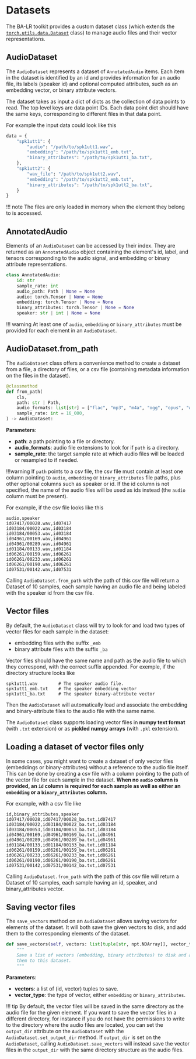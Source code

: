 # Datasets

The BA-LR toolkit provides a custom dataset class (which extends the [`torch.utils.data.Dataset`](https://pytorch.org/tutorials/beginner/basics/data_tutorial.html) class) to manage audio files and their vector representations.

## AudioDataset

The `AudioDataset` represents a dataset of `AnnotatedAudio` items. Each item in the dataset is identified by an id and provides information for an audio file, its labels (speaker id) and optional computed attributes, such as an embedding vector, or binary attribute vectors.

The dataset takes as input a dict of dicts as the collection of data points to read. The top level keys are data point IDs. Each data point dict should have the same keys, corresponding to different files in that data point.

For example the input data could look like this

```python
data = {
    "spk1utt1": {
        "audio": "/path/to/spk1utt1.wav",
        "embedding": "/path/to/spk1utt1_emb.txt",
        "binary_attributes": "/path/to/spk1utt1_ba.txt",
    },
    "spk1utt2": {
        "wav_file": "/path/to/spk1utt2.wav",
        "embedding": "/path/to/spk1utt2_emb.txt",
        "binary_attributes": "/path/to/spk1utt2_ba.txt",
    }
}
```

!!! note
    The files are only loaded in memory when the element they belong to is accessed.


## AnnotatedAudio

Elements of an `AudioDataset` can be accessed by their index. They are returned as an `AnnotatedAudio` object containing the element's id, label, and tensors corresponding to the audio signal, and embedding or binary attribute representations.

```python
class AnnotatedAudio:
    id: str
    sample_rate: int
    audio_path: Path | None = None
    audio: torch.Tensor | None = None
    embedding: torch.Tensor | None = None
    binary_attributes: torch.Tensor | None = None
    speaker: str | int | None = None
```

!!! warning
    At least one of `audio`, `embedding` or `binary_attributes` must be provided for each element in an `AudioDataset`.

## AudioDataset.from_path

The `AudioDataset` class offers a convenience method to create a dataset from a file, a directory of files, or a csv file (containing metadata information on the files in the dataset).

```python
@classmethod
def from_path(
    cls,
    path: str | Path,
    audio_formats: list[str] = ["flac", "mp3", "m4a", "ogg", "opus", "wav", "wma"],
    sample_rate: int = 16_000,
) -> AudioDataset:
```

**Parameters**:

* **path**: a path pointing to a file or directory.
* **audio_formats**: audio file extensions to look for if `path` is a directory.
* **sample_rate**: the target sample rate at which audio files will be loaded or resampled to if needed.

!!!warning
    If `path` points to a csv file, the csv file must contain at least one column pointing to `audio`, `embedding` or `binary_attributes` file paths, plus other optional columns such as speaker or id. If the id column is not specified, the name of the audio files will be used as ids instead (the `audio` column must be present).

For example, if the csv file looks like this

```csv
audio,speaker
id07417/00028.wav,id07417
id03184/00022.wav,id03184
id03184/00053.wav,id03184
id04961/00169.wav,id04961
id04961/00289.wav,id04961
id01184/00133.wav,id01184
id06261/00159.wav,id06261
id06261/00233.wav,id06261
id06261/00190.wav,id06261
id07531/00142.wav,id07531
```

Calling `AudioDataset.from_path` with the path of this csv file will return a Dataset of 10 samples, each sample having an audio file and being labeled with the speaker id from the csv file.

## Vector files

By default, the `AudioDataset` class will try to look for and load two types of vector files for each sample in the dataset:

* embedding files with the suffix `_emb`
* binary attribute files with the suffix `_ba`

Vector files should have the same name and path as the audio file to which they correspond, with the correct suffix appended. For exemple, if the directory structure looks like

    spk1utt1.wav        # The speaker audio file.
    spk1utt1_emb.txt    # The speaker embedding vector
    spk1utt1_ba.txt     # The speaker binary-attribute vector

Then the `AudioDataset` will automatically load and associate the embedding and binary-attribute files to the audio file with the same name.

The `AudioDataset` class supports loading vector files in **numpy text format** (with `.txt` extension) or as **pickled numpy arrays** (with `.pkl` extension).

## Loading a dataset of vector files only

In some cases, you might want to create a dataset of only vector files (embeddings or binary-attributes) without a reference to the audio file itself. This can be done by creating a csv file with a column pointing to the path of the vector file for each sample in the dataset. **When no `audio` column is provided, an `id` column is required for each sample as well as either an `embedding` or a `binary_attributes` column.**

For example, with a csv file like

```csv
id,binary_attributes,speaker
id07417/00028,id07417/00028_ba.txt,id07417
id03184/00022,id03184/00022_ba.txt,id03184
id03184/00053,id03184/00053_ba.txt,id03184
id04961/00169,id04961/00169_ba.txt,id04961
id04961/00289,id04961/00289_ba.txt,id04961
id01184/00133,id01184/00133_ba.txt,id01184
id06261/00159,id06261/00159_ba.txt,id06261
id06261/00233,id06261/00233_ba.txt,id06261
id06261/00190,id06261/00190_ba.txt,id06261
id07531/00142,id07531/00142_ba.txt,id07531
```

Calling `AudioDataset.from_path` with the path of this csv file will return a Dataset of 10 samples, each sample having an id, speaker, and binary_attributes vector.

## Saving vector files

The `save_vectors` method on an `AudioDataset` allows saving vectors for elements of the dataset. It will both save the given vectors to disk, and add them to the corresponding elements of the dataset.

```python
def save_vectors(self, vectors: list[tuple[str, npt.NDArray]], vector_type: VectorType):
    """
    Save a list of vectors (embedding, binary attributes) to disk and add
    them to this dataset.
    """
```

**Parameters**:

* **vectors**: a list of (id, vector) tuples to save.
* **vector_type**: the type of vector, either `embedding` or `binary_attributes`.

!!! tip
    By default, the vector files will be saved in the same directory as the audio file for the given element. If you want to save the vector files in a different directory, for instance if you do not have the permissions to write to the directory where the audio files are located, you can set the `output_dir` attribute on the `AudioDataset` with the `AudioDataset.set_output_dir` method. If `output_dir` is set on the `AudioDataset`, calling `AudioDataset.save_vectors` will instead save the vector files in the `output_dir` with the same directory structure as the audio files.

